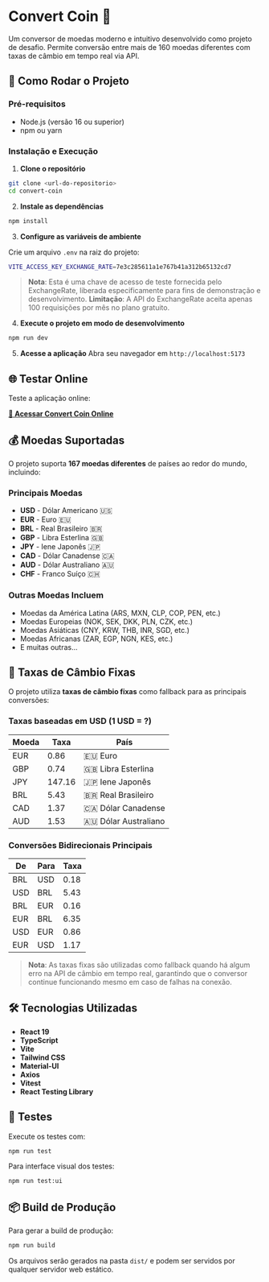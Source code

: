 # Convert Coin 💱

Um conversor de moedas moderno e intuitivo desenvolvido como projeto de desafio. Permite conversão entre mais de 160 moedas diferentes com taxas de câmbio em tempo real via API.

## 🚀 Como Rodar o Projeto

### Pré-requisitos
- Node.js (versão 16 ou superior)
- npm ou yarn

### Instalação e Execução

1. **Clone o repositório**
```bash
git clone <url-do-repositorio>
cd convert-coin
```

2. **Instale as dependências**
```bash
npm install
```

3. **Configure as variáveis de ambiente**

Crie um arquivo `.env` na raiz do projeto:
```bash
VITE_ACCESS_KEY_EXCHANGE_RATE=7e3c285611a1e767b41a312b65132cd7
```
> **Nota**: Esta é uma chave de acesso de teste fornecida pelo ExchangeRate, liberada especificamente para fins de demonstração e desenvolvimento.
> **Limitação**: A API do ExchangeRate aceita apenas 100 requisições por mês no plano gratuito.

4. **Execute o projeto em modo de desenvolvimento**
```bash
npm run dev
```

5. **Acesse a aplicação**
Abra seu navegador em `http://localhost:5173`

## 🌐 Testar Online

Teste a aplicação online:

**[🚀 Acessar Convert Coin Online](https://conversor-de-moedas-eight-bice.vercel.app/)**

## 💰 Moedas Suportadas

O projeto suporta **167 moedas diferentes** de países ao redor do mundo, incluindo:

### Principais Moedas
- **USD** - Dólar Americano 🇺🇸
- **EUR** - Euro 🇪🇺
- **BRL** - Real Brasileiro 🇧🇷
- **GBP** - Libra Esterlina 🇬🇧
- **JPY** - Iene Japonês 🇯🇵
- **CAD** - Dólar Canadense 🇨🇦
- **AUD** - Dólar Australiano 🇦🇺
- **CHF** - Franco Suíço 🇨🇭

### Outras Moedas Incluem
- Moedas da América Latina (ARS, MXN, CLP, COP, PEN, etc.)
- Moedas Europeias (NOK, SEK, DKK, PLN, CZK, etc.)
- Moedas Asiáticas (CNY, KRW, THB, INR, SGD, etc.)
- Moedas Africanas (ZAR, EGP, NGN, KES, etc.)
- E muitas outras...

## 🔄 Taxas de Câmbio Fixas

O projeto utiliza **taxas de câmbio fixas** como fallback para as principais conversões:

### Taxas baseadas em USD (1 USD = ?)

| Moeda | Taxa | País |
|---|---|---|
| EUR | 0.86 | 🇪🇺 Euro |
| GBP | 0.74 | 🇬🇧 Libra Esterlina |
| JPY | 147.16 | 🇯🇵 Iene Japonês |
| BRL | 5.43 | 🇧🇷 Real Brasileiro |
| CAD | 1.37 | 🇨🇦 Dólar Canadense |
| AUD | 1.53 | 🇦🇺 Dólar Australiano |

### Conversões Bidirecionais Principais

| De | Para | Taxa |
|---|---|---|
| BRL | USD | 0.18 |
| USD | BRL | 5.43 |
| BRL | EUR | 0.16 |
| EUR | BRL | 6.35 |
| USD | EUR | 0.86 |
| EUR | USD | 1.17 |

> **Nota**: As taxas fixas são utilizadas como fallback quando há algum erro na API de câmbio em tempo real, garantindo que o conversor continue funcionando mesmo em caso de falhas na conexão.

## 🛠️ Tecnologias Utilizadas

- **React 19** 
- **TypeScript**
- **Vite**
- **Tailwind CSS**
- **Material-UI**
- **Axios**
- **Vitest**
- **React Testing Library**

## 🧪 Testes

Execute os testes com:
```bash
npm run test
```

Para interface visual dos testes:
```bash
npm run test:ui
```

## 📦 Build de Produção

Para gerar a build de produção:
```bash
npm run build
```

Os arquivos serão gerados na pasta `dist/` e podem ser servidos por qualquer servidor web estático.
